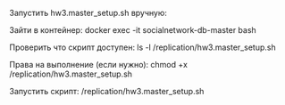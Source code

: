 Запустить hw3.master_setup.sh вручную:

Зайти в контейнер:
docker exec -it socialnetwork-db-master bash

Проверить что скрипт доступен:
ls -l /replication/hw3.master_setup.sh

Права на выполнение (если нужно):
chmod +x /replication/hw3.master_setup.sh

Запустить скрипт:
/replication/hw3.master_setup.sh